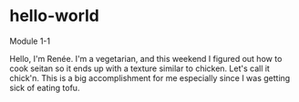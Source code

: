 # hello-world
Module 1-1

Hello, I'm Renée. I'm a vegetarian, and this weekend I figured out how to cook seitan so it ends up with a texture similar to chicken. Let's call it chick'n. This is a big accomplishment for me especially since I was getting sick of eating tofu.
